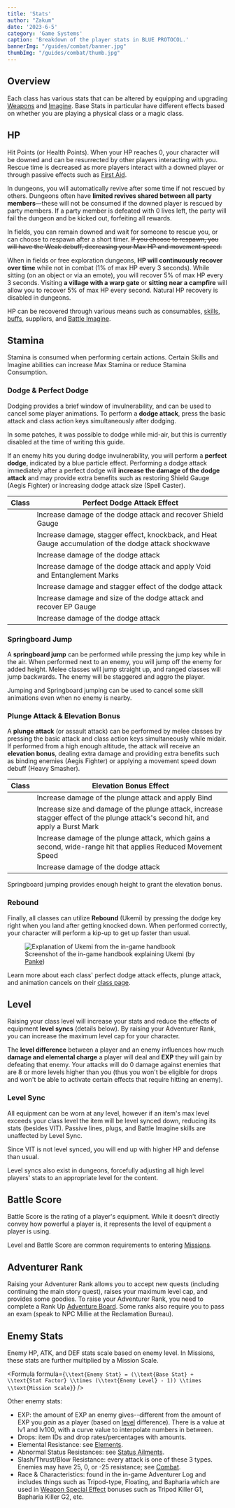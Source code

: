 ```yaml
---
title: 'Stats'
author: "Zakum"
date: '2023-6-5'
category: 'Game Systems'
caption: 'Breakdown of the player stats in BLUE PROTOCOL.'
bannerImg: "/guides/combat/banner.jpg"
thumbImg: "/guides/combat/thumb.jpg"
---
```


<script>
    import StickyNote from '$lib/components/StickyNote.svelte';
    import StatsTable from '$lib/components/guides/StatsTable.svelte';
    import BaseStatsConversionTable from '$lib/components/guides/BaseStatsConversionTable.svelte';
    import LevelDifferenceTable from '$lib/components/guides/LevelDifferenceTable.svelte';
    import StaminaConsumptionTable from "$lib/components/guides/StaminaConsumptionTable.svelte";
    import ClassIcon from "$lib/components/ClassIcon.svelte"
    import Formula from "$lib/components/guides/Formula.svelte"
    import { assetUrl } from "$lib/utils";
</script>

## Overview
Each class has various stats that can be altered by equipping and upgrading [Weapons](/guides/weapons-and-plugs) and [Imagine](/guides/imagine). Base Stats in particular have different effects based on whether you are playing a physical class or a magic class.

<StatsTable />

## HP
Hit Points (or Health Points). When your HP reaches 0, your character will be downed and can be resurrected by other players interacting with you. Rescue time is decreased as more players interact with a downed player or through passive effects such as [First Aid](/classes/6/skills#106205).

In dungeons, you will automatically revive after some time if not rescued by others. Dungeons often have **limited revives shared between all party members**—these will not be consumed if the downed player is rescued by party members. If a party member is defeated with 0 lives left, the party will fail the dungeon and be kicked out, forfeiting all rewards.

In fields, you can remain downed and wait for someone to rescue you, or can choose to respawn after a short timer. ~~If you choose to respawn, you will have the Weak debuff, decreasing your Max HP and movement speed.~~

When in fields or free exploration dungeons, **HP will continuously recover over time** while not in combat (1% of max HP every 3 seconds). While sitting (on an object or via an emote), you will recover 5% of max HP every 3 seconds. Visiting **a village with a warp gate** or **sitting near a campfire** will allow you to recover 5% of max HP every second. Natural HP recovery is disabled in dungeons.

HP can be recovered through various means such as consumables, [skills](/guides/combat#skills), [buffs](/guides/combat#buffs--debuffs), suppliers, and [Battle Imagine](/guides/imagine#battle-imagine).

## Stamina
Stamina is consumed when performing certain actions. Certain Skills and Imagine abilities can increase Max Stamina or reduce Stamina Consumption.

<StaminaConsumptionTable />

### Dodge & Perfect Dodge
Dodging provides a brief window of invulnerability, and can be used to cancel some player animations. To perform a **dodge attack**, press the basic attack and class action keys simultaneously after dodging. 

<StickyNote type="note">
    In some patches, it was possible to dodge while mid-air, but this is currently disabled at the time of writing this guide.
</StickyNote>

If an enemy hits you during dodge invulnerability, you will perform a **perfect dodge**, indicated by a blue particle effect. Performing a dodge attack immediately after a perfect dodge will **increase the damage of the dodge attack** and may provide extra benefits such as restoring Shield Gauge (Aegis Fighter) or increasing dodge attack size (Spell Caster). 

| Class | Perfect Dodge Attack Effect |
|-------|-----------------------------|
| <ClassIcon id={12} style="background-color: var(--outline-color)" /> | Increase damage of the dodge attack and recover Shield Gauge |
| <ClassIcon id={21} style="background-color: var(--outline-color)" /> | Increase damage, stagger effect, knockback, and Heat Gauge accumulation of the dodge attack shockwave |
| <ClassIcon id={6} style="background-color: var(--outline-color)" /> | Increase damage of the dodge attack |
| <ClassIcon id={20} style="background-color: var(--outline-color)" /> | Increase damage of the dodge attack and apply Void and Entanglement Marks |
| <ClassIcon id={19} style="background-color: var(--outline-color)" /> | Increase damage and stagger effect of the dodge attack |
| <ClassIcon id={11} style="background-color: var(--outline-color)" /> | Increase damage and size of the dodge attack and recover EP Gauge |
| <ClassIcon id={7} style="background-color: var(--outline-color)" /> | Increase damage of the dodge attack |

### Springboard Jump
A **springboard jump** can be performed while pressing the jump key while in the air. When performed next to an enemy, you will jump off the enemy for added height. Melee classes will jump straight up, and ranged classes will jump backwards. The enemy will be staggered and aggro the player. 

Jumping and Springboard jumping can be used to cancel some skill animations even when no enemy is nearby. 

### Plunge Attack & Elevation Bonus
A **plunge attack** (or assault attack) can be performed by melee classes by pressing the basic attack and class action keys simultaneously while midair. If performed from a high enough altitude, the attack will receive an **elevation bonus**, dealing extra damage and providing extra benefits such as binding enemies (Aegis Fighter) or applying a movement speed down debuff (Heavy Smasher). 

| Class | Elevation Bonus Effect |
|-------|------------------------|
| <ClassIcon id={12} style="background-color: var(--outline-color)" /> | Increase damage of the plunge attack and apply Bind |
| <ClassIcon id={20} style="background-color: var(--outline-color)" /> | Increase size and damage of the plunge attack, increase stagger effect of the plunge attack's second hit, and apply a Burst Mark |
| <ClassIcon id={19} style="background-color: var(--outline-color)" /> | Increase damage of the plunge attack, which gains a second, wide-range hit that applies Reduced Movement Speed |
| <ClassIcon id={7} style="background-color: var(--outline-color)" /> | Increase damage of the dodge attack |

<StickyNote type="tip">
    Springboard jumping provides enough height to grant the elevation bonus.
</StickyNote>

### Rebound
Finally, all classes can utilize **Rebound** (Ukemi) by pressing the dodge key right when you land after getting knocked down. When performed correctly, your character will perform a kip-up to get up faster than usual.

<figure>
    <img src="/guides/combat/ukemi by panke.jpg" alt="Explanation of Ukemi from the in-game handbook">
    <figcaption>Screenshot of the in-game handbook explaining Ukemi (by <a href="https://twitter.com/panke219/status/1643933953190154243" rel="noopener nofollow noreferrer" target="_blank">Panke</a>)</figcaption>
</figure>

Learn more about each class' perfect dodge attack effects, plunge attack, and animation cancels on their [class page](/classes).

## Level
Raising your class level will increase your stats and reduce the effects of equipment **level syncs** (details below). By raising your Adventurer Rank, you can increase the maximum level cap for your character.

The **level difference** between a player and an enemy influences how much **damage and elemental charge** a player will deal and **EXP** they will gain by defeating that enemy. Your attacks will do 0 damage against enemies that are 8 or more levels higher than you (thus you won't be eligible for drops and won't be able to activate certain effects that require hitting an enemy). 

<LevelDifferenceTable />

### Level Sync
All equipment can be worn at any level, however if an item's max level exceeds your class level the item will be level synced down, reducing its stats (besides VIT). Passive lines, plugs, and Battle Imagine skills are unaffected by Level Sync.

Since VIT is not level synced, you will end up with higher HP and defense than usual. 

Level syncs also exist in dungeons, forcefully adjusting all high level players' stats to an appropriate level for the content.

## Battle Score
Battle Score is the rating of a player's equipment. While it doesn't directly convey how powerful a player is, it represents the level of equipment a player is using.

Level and Battle Score are common requirements to entering [Missions](/guides/missions).

## Adventurer Rank
Raising your Adventurer Rank allows you to accept new quests (including continuing the main story quest), raises your maximum level cap, and provides some goodies. To raise your Adventurer Rank, you need to complete a Rank Up [Adventure Board](/guides/adventure-boards). Some ranks also require you to pass an exam (speak to NPC Millie at the Reclamation Bureau).

## Enemy Stats
Enemy HP, ATK, and DEF stats scale based on enemy level. In Missions, these stats are further multiplied by a Mission Scale.

<Formula 
    formula={`
        \\text{Enemy Stat} =
        (\\text{Base Stat} + \\text{Stat Factor} \\times (\\text{Enemy Level} - 1))
        \\times \\text{Mission Scale}
    `}
/>

Other enemy stats:
- EXP: the amount of EXP an enemy gives--different from the amount of EXP you *gain* as a player (based on [level](/guides/stats#level) difference). There is a value at lv1 and lv100, with a curve value to interpolate numbers in between. 
- Drops: item IDs and drop rates/percentages with amounts.
- Elemental Resistance: see [Elements](/guides/elements#elemental-resistance).
- Abnormal Status Resistances: see [Status Ailments](/guides/status-ailments).
- Slash/Thrust/Blow Resistance: every attack is one of these 3 types. Enemies may have 25, 0, or -25 resistance; see [Combat](/guides/combat#damage-formula).
- Race & Characteristics: found in the in-game Adventurer Log and includes things such as Tripod-type, Floating, and Bapharia which are used in [Weapon Special Effect](/guides/equipment#weapon-stats) bonuses such as Tripod Killer G1, Bapharia Killer G2, etc. <!-- Tripod-class, Boar-class? -->

<!-- scale, weight, resist_rate, resist_dot, reaction_leveldiff: currently unknown. reaction can be 0, 1, 2, 3 but also unknown. -->